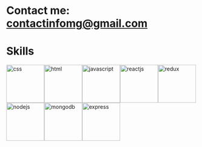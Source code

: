 # Contact me: contactinfomg@gmail.com
# Skills
<img width="100" alt="css" src="https://user-images.githubusercontent.com/33172949/127826030-959d0203-da97-46e8-90a7-c7c4f4a9d7d2.jpg"><img width="100" alt="html" src="https://user-images.githubusercontent.com/33172949/127826048-03ad3a64-9736-4c5c-8f8c-d0e9d0067788.jpg"><img width="100" alt="javascript" src="https://user-images.githubusercontent.com/33172949/127826050-2fd5e138-7f7f-41c6-94b5-2194de41dff0.jpg"><img width="100" alt="reactjs" src="https://user-images.githubusercontent.com/33172949/127826055-7eecdc8f-ce9a-4219-a58a-11a73325ef1f.jpg"><img width="100" alt="redux" src="https://user-images.githubusercontent.com/33172949/127826056-ca7f8201-633a-4bad-a8f8-81d6e9a0cdbe.jpg"><img width="100" alt="nodejs" src="https://user-images.githubusercontent.com/33172949/127826054-3cf4cbf3-08ad-4e6f-b755-5af75d4aab63.jpg"><img width="100" alt="mongodb" src="https://user-images.githubusercontent.com/33172949/127826051-7a506077-2224-4290-8600-d266e76bad15.jpg"><img width="100" alt="express" src="https://user-images.githubusercontent.com/33172949/127826045-1282722a-5cad-4753-9847-6dbd28a958b5.jpg">



